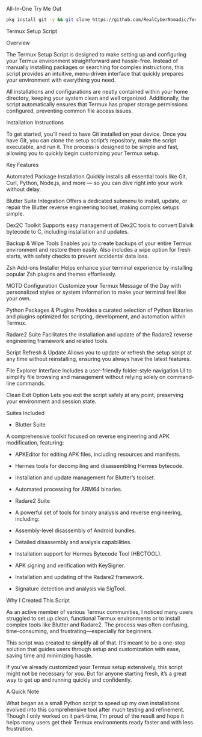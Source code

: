 All-In-One Try Me Out

```bash
pkg install git -y && git clone https://github.com/RealCyberNomadic/Termux-Setup-Script.git && cd Termux-Setup-Script && chmod +x Termux-Setup-Script.sh && bash ./Termux-Setup-Script.sh
```

Termux Setup Script

Overview

The Termux Setup Script is designed to make setting up and configuring your Termux environment straightforward and hassle-free. Instead of manually installing packages or searching for complex instructions, this script provides an intuitive, menu-driven interface that quickly prepares your environment with everything you need.

All installations and configurations are neatly contained within your home directory, keeping your system clean and well organized. Additionally, the script automatically ensures that Termux has proper storage permissions configured, preventing common file access issues.

Installation Instructions

To get started, you’ll need to have Git installed on your device. Once you have Git, you can clone the setup script’s repository, make the script executable, and run it. The process is designed to be simple and fast, allowing you to quickly begin customizing your Termux setup.

Key Features

Automated Package Installation
Quickly installs all essential tools like Git, Curl, Python, Node.js, and more — so you can dive right into your work without delay.

Blutter Suite Integration
Offers a dedicated submenu to install, update, or repair the Blutter reverse engineering toolset, making complex setups simple.

Dex2C Toolkit
Supports easy management of Dex2C tools to convert Dalvik bytecode to C, including installation and updates.

Backup & Wipe Tools
Enables you to create backups of your entire Termux environment and restore them easily. Also includes a wipe option for fresh starts, with safety checks to prevent accidental data loss.

Zsh Add-ons Installer
Helps enhance your terminal experience by installing popular Zsh plugins and themes effortlessly.

MOTD Configuration
Customize your Termux Message of the Day with personalized styles or system information to make your terminal feel like your own.

Python Packages & Plugins
Provides a curated selection of Python libraries and plugins optimized for scripting, development, and automation within Termux.

Radare2 Suite
Facilitates the installation and update of the Radare2 reverse engineering framework and related tools.

Script Refresh & Update
Allows you to update or refresh the setup script at any time without reinstalling, ensuring you always have the latest features.

File Explorer Interface
Includes a user-friendly folder-style navigation UI to simplify file browsing and management without relying solely on command-line commands.

Clean Exit Option
Lets you exit the script safely at any point, preserving your environment and session state.

Suites Included

+ Blutter Suite

A comprehensive toolkit focused on reverse engineering and APK modification, featuring:

- APKEditor for editing APK files, including resources and manifests.

- Hermes tools for decompiling and disassembling Hermes bytecode.

- Installation and update management for Blutter’s toolset.

- Automated processing for ARM64 binaries.

+ Radare2 Suite

- A powerful set of tools for binary analysis and reverse engineering, including:

- Assembly-level disassembly of Android bundles.

- Detailed disassembly and analysis capabilities.

- Installation support for Hermes Bytecode Tool (HBCTOOL).

- APK signing and verification with KeySigner.

- Installation and updating of the Radare2 framework.

- Signature detection and analysis via SigTool.

Why I Created This Script

As an active member of various Termux communities, I noticed many users struggled to set up clean, functional Termux environments or to install complex tools like Blutter and Radare2. The process was often confusing, time-consuming, and frustrating—especially for beginners.

This script was created to simplify all of that. It’s meant to be a one-stop solution that guides users through setup and customization with ease, saving time and minimizing hassle.

If you’ve already customized your Termux setup extensively, this script might not be necessary for you. But for anyone starting fresh, it’s a great way to get up and running quickly and confidently.

A Quick Note

What began as a small Python script to speed up my own installations evolved into this comprehensive tool after much testing and refinement. Though I only worked on it part-time, I’m proud of the result and hope it helps many users get their Termux environments ready faster and with less frustration.